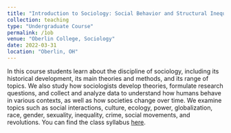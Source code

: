 ```yaml
---
title: "Introduction to Sociology: Social Behavior and Structural Inequality (165)"
collection: teaching
type: "Undergraduate Course"
permalink: /1ob
venue: "Oberlin College, Sociology"
date: 2022-03-31
location: "Oberlin, OH"
---
```

In this course students learn about the discipline of sociology, including its historical development, its main theories and methods, and its range of topics. We also study how sociologists develop theories, formulate research questions, and collect and analyze data to understand how humans behave in various contexts, as well as how societies change over time. We examine topics such as social interactions, culture, ecology, power, globalization, race, gender, sexuality, inequality, crime, social movements, and revolutions. You can find the class syllabus [here](http://mauriciobetan.github.io/files/SOCI_165_F22_Syllabus.pdf). 

